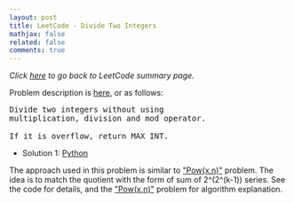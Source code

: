 ```yaml
---
layout: post
title: LeetCode - Divide Two Integers
mathjax: false
related: false
comments: true
---
```


_Click [here](./index.html) to go back to LeetCode summary page._

Problem description is [here](https://oj.leetcode.com/problems/divide-two-integers/), or as follows: 

<pre>
Divide two integers without using 
multiplication, division and mod operator.

If it is overflow, return MAX_INT. 
</pre>

* Solution 1: [Python](https://github.com/lijunhw/leetcode_practice/blob/master/divide_two_integers_medium/Solution1.py)


The approach used in this problem is similar to ["Pow(x,n)"](./pow_x_n.html) problem. The idea is to match the quotient with the form of sum of 2^(2^(k-1)) series. See the code for details, and the ["Pow(x,n)"](./pow_x_n.html) problem for algorithm explanation. 
